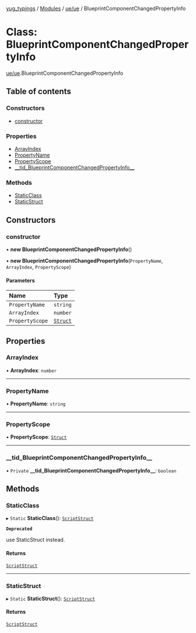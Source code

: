 [yug_typings](../README.md) / [Modules](../modules.md) / [ue/ue](../modules/ue_ue.md) / BlueprintComponentChangedPropertyInfo

# Class: BlueprintComponentChangedPropertyInfo

[ue/ue](../modules/ue_ue.md).BlueprintComponentChangedPropertyInfo

## Table of contents

### Constructors

- [constructor](ue_ue.BlueprintComponentChangedPropertyInfo.md#constructor)

### Properties

- [ArrayIndex](ue_ue.BlueprintComponentChangedPropertyInfo.md#arrayindex)
- [PropertyName](ue_ue.BlueprintComponentChangedPropertyInfo.md#propertyname)
- [PropertyScope](ue_ue.BlueprintComponentChangedPropertyInfo.md#propertyscope)
- [\_\_tid\_BlueprintComponentChangedPropertyInfo\_\_](ue_ue.BlueprintComponentChangedPropertyInfo.md#__tid_blueprintcomponentchangedpropertyinfo__)

### Methods

- [StaticClass](ue_ue.BlueprintComponentChangedPropertyInfo.md#staticclass)
- [StaticStruct](ue_ue.BlueprintComponentChangedPropertyInfo.md#staticstruct)

## Constructors

### constructor

• **new BlueprintComponentChangedPropertyInfo**()

• **new BlueprintComponentChangedPropertyInfo**(`PropertyName`, `ArrayIndex`, `PropertyScope`)

#### Parameters

| Name | Type |
| :------ | :------ |
| `PropertyName` | `string` |
| `ArrayIndex` | `number` |
| `PropertyScope` | [`Struct`](ue_ue.Struct.md) |

## Properties

### ArrayIndex

• **ArrayIndex**: `number`

___

### PropertyName

• **PropertyName**: `string`

___

### PropertyScope

• **PropertyScope**: [`Struct`](ue_ue.Struct.md)

___

### \_\_tid\_BlueprintComponentChangedPropertyInfo\_\_

• `Private` **\_\_tid\_BlueprintComponentChangedPropertyInfo\_\_**: `boolean`

## Methods

### StaticClass

▸ `Static` **StaticClass**(): [`ScriptStruct`](ue_ue.ScriptStruct.md)

**`Deprecated`**

use StaticStruct instead.

#### Returns

[`ScriptStruct`](ue_ue.ScriptStruct.md)

___

### StaticStruct

▸ `Static` **StaticStruct**(): [`ScriptStruct`](ue_ue.ScriptStruct.md)

#### Returns

[`ScriptStruct`](ue_ue.ScriptStruct.md)
